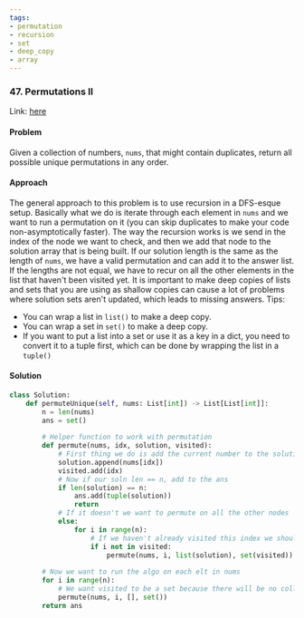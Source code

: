 ```yaml
---
tags:
- permutation
- recursion 
- set
- deep_copy 
- array
---
```


### 47. Permutations II
Link: [here](https://leetcode.com/problems/permutations-ii/)

#### Problem 
Given a collection of numbers, `nums`, that might contain duplicates, return all possible unique permutations in any order.

#### Approach
The general approach to this problem is to use recursion in a DFS-esque setup. Basically what we do is iterate through each element in `nums` and we want to run a permutation on it (you can skip duplicates to make your code non-asymptotically faster). 
The way the recursion works is we send in the index of the node we want to check, and then we add that node to the solution array that is being built. If our solution length is the same as the length of `nums`, we have a valid permutation and can add it to the answer list.
If the lengths are not equal, we have to recur on all the other elements in the list that haven't been visited yet. 
It is important to make deep copies of lists and sets that you are using as shallow copies can cause a lot of problems where solution sets aren't updated, which leads to missing answers.
Tips:
- You can wrap a list in `list()` to make a deep copy.
- You can wrap a set in `set()` to make a deep copy.
- If you want to put a list into a set or use it as a key in a dict, you need to convert it to a tuple first, which can be done by wrapping the list in a `tuple()`

#### Solution
```python 
class Solution:
    def permuteUnique(self, nums: List[int]) -> List[List[int]]:
        n = len(nums)
        ans = set()
        
        # Helper function to work with permutation
        def permute(nums, idx, solution, visited):
            # First thing we do is add the current number to the solution and visited
            solution.append(nums[idx])
            visited.add(idx)
            # Now if our soln len == n, add to the ans
            if len(solution) == n:
                ans.add(tuple(solution))
                return 
            # If it doesn't we want to permute on all the other nodes
            else:
                for i in range(n):
                    # If we haven't already visited this index we should continue to build the set
                    if i not in visited:
                        permute(nums, i, list(solution), set(visited))
        
        # Now we want to run the algo on each elt in nums
        for i in range(n):
            # We want visited to be a set because there will be no collisions and it has fast lookup
            permute(nums, i, [], set())
        return ans
```